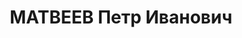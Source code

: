 ---
title: МАТВЕЕВ Петр Иванович
description: 'Род. в 1898, Плюсский р-н, д. Погорелово, русский. Военнослужащий

  Арестован 26.06.1937. Обв. по ст.63-2 УК БССР. Приговор: Верховный суд СССР, 29.10.1937
  – ВМН.

  Реабилитирован 16.05.1959'
---